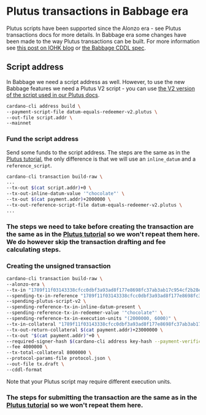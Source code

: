 # Plutus transactions in Babbage era
Plutus scripts have been supported since the Alonzo era - see Plutus transactions docs for more details. In Babbage era some changes have been made to the way Plutus transactions can be built. For more information see [this post on IOHK blog](https://iohk.io/en/blog/posts/2022/07/04/cardano-s-approaching-vasil-upgrade-what-to-expect/) or [the Babbage CDDL spec](https://github.com/input-output-hk/cardano-ledger/blob/master/eras/babbage/test-suite/cddl-files/babbage.cddl).

## Script address
In Babbage we need a script address as well. However, to use the new Babbage features we need a Plutus V2 script - you can use [the V2 version of the script used in our Plutus docs](./data/datum-equals-redeemer-v2.plutus).

```sh
cardano-cli address build \
--payment-script-file datum-equals-redeemer-v2.plutus \
--out-file script.addr \
--mainnet
```

### Fund the script address
Send some funds to the script address. The steps are the same as in the [Plutus tutorial](./plutus-transaction.md), the only difference is that we will use an `inline_datum` and a `reference_script`.

```sh
cardano-cli transaction build-raw \
...
--tx-out $(cat script.addr)+0 \
--tx-out-inline-datum-value '"chocolate"' \
--tx-out $(cat payment.addr)+2000000 \
--tx-out-reference-script-file datum-equals-redeemer-v2.plutus \
...
```

### The steps we need to take before creating the transaction are the same as in the [Plutus tutorial](./plutus-transaction.md) so we won't repeat them here. We do however skip the transaction drafting and fee calculating steps.

### Creating the unsigned transaction
```sh
cardano-cli transaction build-raw \
--alonzo-era \
--tx-in "1789f11f03143338cfcc0dbf3a93ad8f177e8698fc37ab3ab17c954cf2b28ee8#0" \
--spending-tx-in-reference "1789f11f03143338cfcc0dbf3a93ad8f177e8698fc37ab3ab17c954cf2b28ee8#1" \
--spending-plutus-script-v2 \
--spending-reference-tx-in-inline-datum-present \
--spending-reference-tx-in-redeemer-value '"chocolate"' \
--spending-reference-tx-in-execution-units "(2000000, 6000)" \
--tx-in-collateral "1789f11f03143338cfcc0dbf3a93ad8f177e8698fc37ab3ab17c954cf2b28ee8#1" \
--tx-out-return-collateral $(cat payment.addr)+23000000 \
--tx-out "$(cat payment.addr)"+0 \
--required-signer-hash $(cardano-cli address key-hash --payment-verification-key-file payment.vkey) \
--fee 4000000 \
--tx-total-collateral 8000000 \
--protocol-params-file protocol.json \
--out-file tx.draft \
--cddl-format
```
Note that your Plutus script may require different execution units.

### The steps for submitting the transaction are the same as in the [Plutus tutorial](./plutus-transaction.md) so we won't repeat them here.